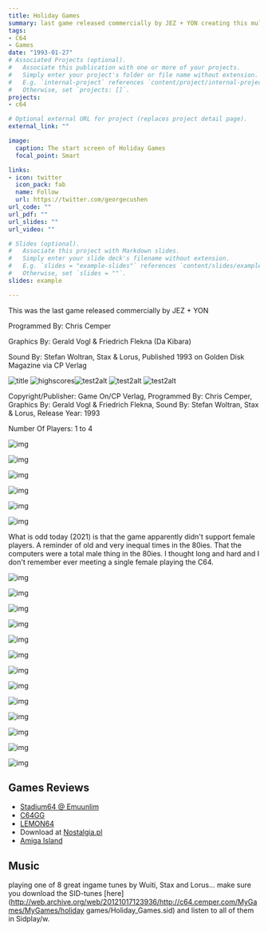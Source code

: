 ```yaml
---
title: Holiday Games
summary: last game released commercially by JEZ + YON creating this multi-discipline game took us a mere 6-8 weeks in the summer holidays. it was tough work with endless work hours but not so well paid for the effort... at least for those times..
tags:
- C64
- Games
date: "1993-01-27"
# Associated Projects (optional).
#   Associate this publication with one or more of your projects.
#   Simply enter your project's folder or file name without extension.
#   E.g. `internal-project` references `content/project/internal-project/index.md`.
#   Otherwise, set `projects: []`.
projects:
- c64

# Optional external URL for project (replaces project detail page).
external_link: ""

image:
  caption: The start screen of Holiday Games
  focal_point: Smart

links:
- icon: twitter
  icon_pack: fab
  name: Follow
  url: https://twitter.com/georgecushen
url_code: ""
url_pdf: ""
url_slides: ""
url_video: ""

# Slides (optional).
#   Associate this project with Markdown slides.
#   Simply enter your slide deck's filename without extension.
#   E.g. `slides = "example-slides"` references `content/slides/example-slides.md`.
#   Otherwise, set `slides = ""`.
slides: example

---
```






This was the last game released commercially by JEZ + YON

Programmed By: Chris Cemper

Graphics By: Gerald Vogl & Friedrich Flekna (Da Kibara)

Sound By: Stefan Woltran, Stax & Lorus, Published 1993 on Golden Disk Magazine via CP Verlag


![title](holidaygames1.gif) ![highscores](holidaygames-high.gif)![test2alt](holidaygames4.gif) ![test2alt](holidaygames14.gif) ![test2alt](holidaygames18.gif)

Copyright/Publisher: Game On/CP Verlag, Programmed By: Chris Cemper, Graphics By: Gerald Vogl & Friedrich Flekna, Sound By: Stefan Woltran, Stax & Lorus, Release Year: 1993

Number Of Players: 1 to 4

![img](holidaygames1.gif)

![img](holidaygames2.gif)

![img](holidaygames3.gif)

![img](holidaygames4.gif)

![img](holidaygames5.gif)

![img](holidaygames6.gif)

What is odd today (2021) is that the game apparently didn't support female players. A reminder of old and very inequal times in the 80ies. That the computers were a total male thing in the 80ies. I thought long and hard and I don't remember ever meeting a single female playing the C64.



![img](holidaygames8.gif)

![img](holidaygames9.gif)

![img](holidaygames10.gif)

![img](holidaygames11.gif)

![img](holidaygames12.gif)

![img](holidaygames13.gif)

![img](holidaygames14.gif)

![img](holidaygames15.gif)

![img](holidaygames16.gif)

![img](holidaygames17.gif)

![img](holidaygames18.gif)

![img](holidaygames19.gif)

![img](holidaygames20.gif)






## Games Reviews

* [Stadium64 @ Emuunlim](http://web.archive.org/web/2004/http://s64.emuunlim.com/gameinfos/holidaygames/holidaygames.htm)
* [C64GG](http://web.archive.org/web/20121017123936/http://www.c64gg.com/H9.html)
* [LEMON64](http://web.archive.org/web/20121017123936/http://www.lemon64.com/?mainurl=http%3A//www.lemon64.com/games/details.php%3FID%3D1212)
* Download at [Nostalgia.pl](http://web.archive.org/web/20121017123936/http://www.nostalgia.pl/download/commodore64/games/h/holiday_games.zip)
* [Amiga Island](http://web.archive.org/web/20121017123936/http://www.server2-amiga-island.de/html/c64_h2.html)

## Music

playing one of 8 great ingame tunes by Wuiti, Stax and Lorus... make sure you download the SID-tunes [here](http://web.archive.org/web/20121017123936/http://c64.cemper.com/MyGames/MyGames/holiday games/Holiday_Games.sid) and listen to all of them in Sidplay/w.
